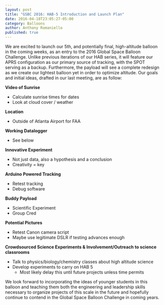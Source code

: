 ```yaml
---
layout: post
title: "GSBC 2016: HAB-5 Introduction and Launch Plan"
date: 2016-04-18T23:05:27-05:00
category: Balloons
author: Anthony Romaniello
published: true
---
```


We are excited to launch our 5th, and potentially final, high-altitude balloon in the coming weeks, as an entry to the 2016 Global Space Balloon Challenge. Unlike previous iterations of our HAB series, it will feature our APRS configuration as our primary source of tracking, with the SPOT serving as a backup. Furthermore, the payload will see a complete redesign as we create our lightest balloon yet in order to optimize altitude. Our goals and initial ideas, drafted in our last meeting, are as follow:


**Video of Sunrise**

* Calculate sunrise times for dates
* Look at cloud cover / weather

**Location**

* Outside of Atlanta Airport for FAA 

**Working Datalogger**

* See below

**Innovative Experiment**

* Not just data, also a hypothesis and a conclusion
* Creativity = key

**Arduino Powered Tracking**

* Retest tracking
* Debug software

**Buddy Payload**

* Scientific Experiment
* Group Cred

**Potential Pictures**

* Retest Canon camera script
* Maybe use legitimate DSLR if testing advances enough

**Crowdsourced Science Experiments & Involvement/Outreach to science classrooms**

* Talk to physics/biology/chemistry classes about high altitude science
* Develop experiments to carry on HAB 5
  * Most likely delay this until future projects unless time permits


We look forward to incorporating the ideas of younger students in this balloon and teaching them both the engineering and leadership skills necessary to organize projects of this scale in the future and hopefully continue to contend in the Global Space Balloon Challenge in coming years.
